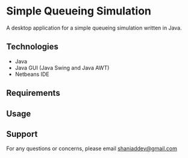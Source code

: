# Simple Queueing Simulation
A desktop application for a simple queueing simulation written in Java.

## Technologies
- Java
- Java GUI (Java Swing and Java AWT)
- Netbeans IDE

## Requirements

## Usage

## Support
For any questions or concerns, please email [shaniaddev@gmail.com](mailto:shaniaddev@gmail.com?subject=[GitHub]%20Simple%20Queueing%20Simulation)
